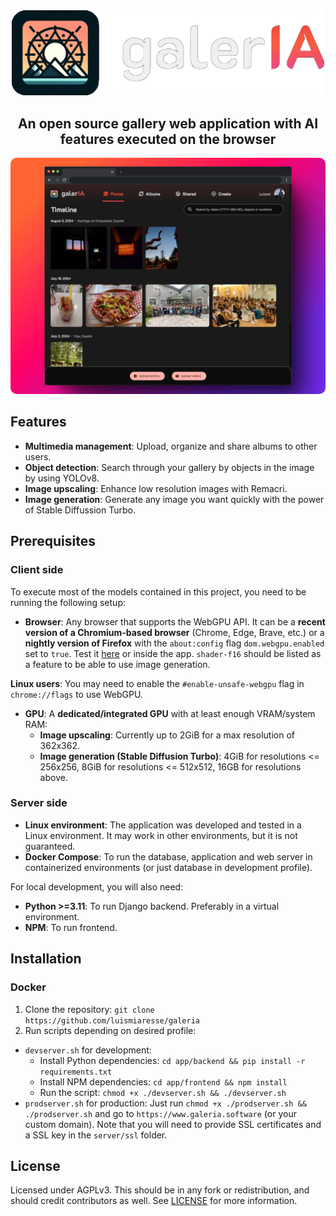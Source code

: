 
<div align="center">
  <img src="docs/logo.webp" width="500px" />
</div>

<h2 align="center">An open source gallery web application with AI features executed on the browser</h2>

<img style="border-radius: 10px" src="docs/photos.webp" />

## Features

- **Multimedia management**: Upload, organize and share albums to other users.
- **Object detection**: Search through your gallery by objects in the image by using YOLOv8.
- **Image upscaling**: Enhance low resolution images with Remacri.
- **Image generation**: Generate any image you want quickly with the power of Stable Diffussion Turbo.

## Prerequisites

### Client side

To execute most of the models contained in this project, you need to be running the following setup:

- **Browser**: Any browser that supports the WebGPU API. It can be a **recent version of a Chromium-based browser** (Chrome, Edge, Brave, etc.) or a **nightly version of Firefox** with the `about:config` flag `dom.webgpu.enabled` set to `true`. Test it [here](https://webgpureport.org/) or inside the app. `shader-f16` should be listed as a feature to be able to use image generation.

**Linux users**: You may need to enable the `#enable-unsafe-webgpu` flag in `chrome://flags` to use WebGPU.

- **GPU**: A **dedicated/integrated GPU** with at least enough VRAM/system RAM:
  - **Image upscaling**: Currently up to 2GiB for a max resolution of 362x362.
  - **Image generation (Stable Diffusion Turbo)**: 4GiB for resolutions <= 256x256, 8GiB for resolutions <= 512x512, 16GB for resolutions above.

### Server side

- **Linux environment**: The application was developed and tested in a Linux environment. It may work in other environments, but it is not guaranteed.
- **Docker Compose**: To run the database, application and web server in containerized environments (or just database in development profile).

For local development, you will also need:

- **Python >=3.11**: To run Django backend. Preferably in a virtual environment.
- **NPM**: To run frontend.

## Installation

### Docker

1. Clone the repository: `git clone https://github.com/luismiaresse/galeria`
2. Run scripts depending on desired profile:

- `devserver.sh` for development:
  - Install Python dependencies: `cd app/backend && pip install -r requirements.txt`
  - Install NPM dependencies: `cd app/frontend && npm install`
  - Run the script: `chmod +x ./devserver.sh && ./devserver.sh`
- `prodserver.sh` for production: Just run `chmod +x ./prodserver.sh && ./prodserver.sh` and go to `https://www.galeria.software` (or your custom domain). Note that you will need to provide SSL certificates and a SSL key in the `server/ssl` folder.

## License

Licensed under AGPLv3. This should be in any fork or redistribution, and should credit contributors as well. See [LICENSE](LICENSE) for more information.

